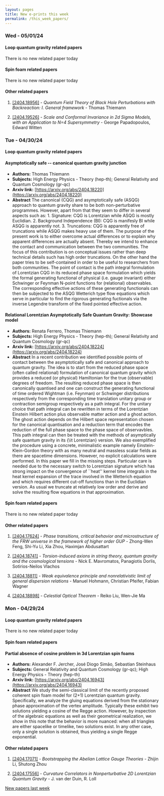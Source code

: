 ```yaml
---
layout: pages
title: New e-prints this week
permalink: /this_week_papers/
---
```




### Wed - 05/01/24

#### Loop quantum gravity related papers

There is no new related paper today 

#### Spin foam related papers

There is no new related paper today 



#### Other related papers

1. [[2404.18956]](https://arxiv.org/abs/2404.18956) - *Quantum Field Theory of Black Hole Perturbations with Backreaction: I.  General framework* - Thomas Thiemann

1. [[2404.19526]](https://arxiv.org/abs/2404.19526) - *Scale and Conformal Invariance in 2d Sigma Models, with an Application  to N=4 Supersymmetry* - George Papadopoulos, Edward Witten



### Tue - 04/30/24

#### Loop quantum gravity related papers

#### **Asymptotically safe -- canonical quantum gravity junction**
 - **Authors:** Thomas Thiemann
 - **Subjects:** High Energy Physics - Theory (hep-th); General Relativity and Quantum Cosmology (gr-qc)
 - **Arxiv link:** [https://arxiv.org/abs/2404.18220](https://arxiv.org/abs/2404.18220)
 - **Abstract**
 The canonical (CQG) and asymptotically safe (ASQG) approach to quantum gravity share to be both non-perturbative programmes. However, apart from that they seem to differ in several aspects such as: 1. Signature: CQG is Lorentzian while ASQG is mostly Euclidian. 2. Background Independence (BI): CQG is manifesly BI while ASQG is apparently not. 3. Truncations: CQG is apparently free of truncations while ASQG makes heavy use of them. The purpose of the present work is to either overcome actual differences or to explain why apparent differences are actually absent. Thereby we intend to enhance the contact and communication between the two communities. The focus of this contribution is on conceptual issues rather than deep technical details such has high order truncations. On the other hand the paper tries to be self-contained in order to be useful to researchers from both communities. The point of contact is the path integral formulation of Lorentzian CQG in its reduced phase space formulation which yields the formal generating functional of physical (i.e. gauge invariant) either Schwinger or Feynman N-point functions for (relational) observables. The corresponding effective actions of these generating functionals can then be subjected to the ASQG Wetterich type flow equations which serve in particular to find the rigorous generating fuctionals via the inverse Legendre transform of the fixed pointed effective action. 

#### **Relational Lorentzian Asymptotically Safe Quantum Gravity: Showcase  model**
 - **Authors:** Renata Ferrero, Thomas Thiemann
 - **Subjects:** High Energy Physics - Theory (hep-th); General Relativity and Quantum Cosmology (gr-qc)
 - **Arxiv link:** [https://arxiv.org/abs/2404.18224](https://arxiv.org/abs/2404.18224)
 - **Abstract**
 In a recent contribution we identified possible points of contact between the asymptotically safe and canonical approach to quantum gravity. The idea is to start from the reduced phase space (often called relational) formulation of canonical quantum gravity which provides a reduced (or physical) Hamiltonian for the true (observable) degrees of freedom. The resulting reduced phase space is then canonically quantised and one can construct the generating functional of time ordered Wightman (i.e. Feynman) or Schwinger distributions respectively from the corresponding time translation unitary group or contraction semigroup respectively as a path integral. For the unitary choice that path integral can be rewritten in terms of the Lorentzian Einstein Hilbert action plus observable matter action and a ghost action. The ghost action depends on the Hilbert space representation chosen for the canonical quantisation and a reduction term that encodes the reduction of the full phase space to the phase space of observavbles. This path integral can then be treated with the methods of asymptically safe quantum gravity in its {\it Lorentzian} version. We also exemplified the procedure using a concrete, minimalistic example namely Einstein-Klein-Gordon theory with as many neutral and massless scalar fields as there are spacetime dimensions. However, no explicit calculations were performed. In this paper we fill in the missing steps. Particular care is needed due to the necessary switch to Lorentzian signature which has strong impact on the convergence of ``heat'' kernel time integrals in the heat kernel expansion of the trace involved in the Wetterich equation and which requires different cut-off functions than in the Euclidian version. As usual we truncate at relatively low order and derive and solve the resulting flow equations in that approximation. 

#### Spin foam related papers

There is no new related paper today 



#### Other related papers

1. [[2404.17624]](https://arxiv.org/abs/2404.17624) - *Phase transitions, critical behavior and microstructure of the FRW  universe in the framework of higher order GUP* - Zhong-Wen Feng, Shi-Yu Li, Xia Zhou, Haximjan Abdusattart

1. [[2404.18741]](https://arxiv.org/abs/2404.18741) - *Torsion-induced axions in string theory, quantum gravity and the  cosmological tensions* - Nick E. Mavromatos, Panagiotis Dorlis, Sotirios-Neilos Vlachos

1. [[2404.18811]](https://arxiv.org/abs/2404.18811) - *Weak equivalence principle and nonrelativistic limit of general  dispersion relations* - Manuel Hohmann, Christian Pfeifer, Fabian Wagner

1. [[2404.18898]](https://arxiv.org/abs/2404.18898) - *Celestial Optical Theorem* - Reiko Liu, Wen-Jie Ma



### Mon - 04/29/24

#### Loop quantum gravity related papers

There is no new related paper today 

#### Spin foam related papers

#### **Partial absence of cosine problem in 3d Lorentzian spin foams**
 - **Authors:** Alexander F. Jercher, José Diogo Simão, Sebastian Steinhaus
 - **Subjects:** General Relativity and Quantum Cosmology (gr-qc); High Energy Physics - Theory (hep-th)
 - **Arxiv link:** [https://arxiv.org/abs/2404.16943](https://arxiv.org/abs/2404.16943)
 - **Abstract**
 We study the semi-classical limit of the recently proposed coherent spin foam model for (2+1) Lorentzian quantum gravity. Specifically, we analyze the gluing equations derived from the stationary phase approximation of the vertex amplitude. Typically these exhibit two solutions yielding a cosine of the Regge action. However, by inspection of the algebraic equations as well as their geometrical realization, we show in this note that the behavior is more nuanced: when all triangles are either spacelike or timelike, two solutions exist. In any other case, only a single solution is obtained, thus yielding a single Regge exponential. 



#### Other related papers

1. [[2404.17071]](https://arxiv.org/abs/2404.17071) - *Bootstrapping the Abelian Lattice Gauge Theories* - Zhijin Li, Shutong Zhou

1. [[2404.17556]](https://arxiv.org/abs/2404.17556) - *Curvature Correlators in Nonperturbative 2D Lorentzian Quantum Gravity* - J. van der Duin, R. Loll






[New papers last week]({{site.url}}/archived/weekly/pre-prints/2024/04/29/archived_weekly_papers.html)